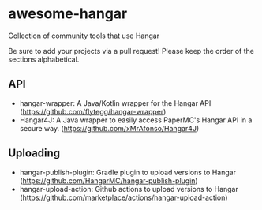 # awesome-hangar

Collection of community tools that use Hangar

Be sure to add your projects via a pull request! Please keep the order of the sections alphabetical. 

## API
- hangar-wrapper: A Java/Kotlin wrapper for the Hangar API (https://github.com/flytegg/hangar-wrapper)
- Hangar4J: A Java wrapper to easily access PaperMC's Hangar API in a secure way. (https://github.com/xMrAfonso/Hangar4J)

## Uploading
- hangar-publish-plugin: Gradle plugin to upload versions to Hangar (https://github.com/HangarMC/hangar-publish-plugin)
- hangar-upload-action: Github actions to upload versions to Hangar (https://github.com/marketplace/actions/hangar-upload-action)
